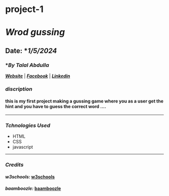 # project-1
# **_Wrod gussing_**

## Date: \*_1/5/2024_

### \*_By Talal Abdulla_

**_[Website](http://www.duckduckgo.com)_** | **_[Facebook](http://www.facbook.com)_** | **_[Linkedin](http://www.linkedin.com)_**

### **_discription_**

#### this is my first project making a gussing game where you as a user get the hint and you have to guess the correct word ....

---
### **_Tchnologies Used_**
- HTML
- CSS
- javascript

---

### **_Credits_**

#### _w3schools:_ [w3schools](http://www.w3schools.com)

#### _baamboozle:_ [baamboozle](https:baamboozle.com)


